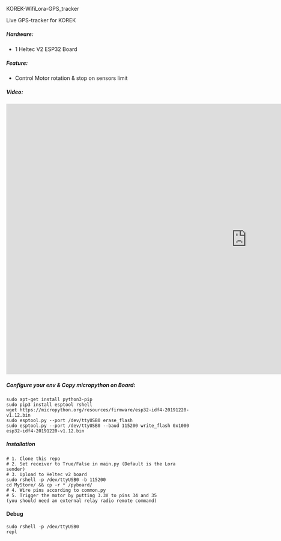 KOREK-WifiLora-GPS_tracker

Live GPS-tracker for KOREK

##### Hardware:

- 1 Heltec V2 ESP32 Board

##### Feature:

  - Control Motor rotation & stop on sensors limit
  
##### Video:

<iframe width="1280" height="721" src="https://www.youtube.com/embed/qHuMAlqzE4M?list=TLPQMjQwOTIwMjAgqT6ALYmxbw" frameborder="0" allow="accelerometer; autoplay; clipboard-write; encrypted-media; gyroscope; picture-in-picture" allowfullscreen></iframe>

##### Configure your env & Copy micropython on Board:
```
sudo apt-get install python3-pip
sudo pip3 install esptool rshell
wget https://micropython.org/resources/firmware/esp32-idf4-20191220-v1.12.bin
sudo esptool.py --port /dev/ttyUSB0 erase_flash
sudo esptool.py --port /dev/ttyUSB0 --baud 115200 write_flash 0x1000 esp32-idf4-20191220-v1.12.bin
```

##### Installation
```
# 1. Clone this repo
# 2. Set receiver to True/False in main.py (Default is the Lora sender)
# 3. Upload to Heltec v2 board
sudo rshell -p /dev/ttyUSB0 -b 115200
cd MyStore/ && cp -r * /pyboard/
# 4. Wire pins according to common.py
# 5. Trigger the motor by putting 3.3V to pins 34 and 35 
(you should need an external relay radio remote command)
```

#### Debug
```
sudo rshell -p /dev/ttyUSB0
repl
```
